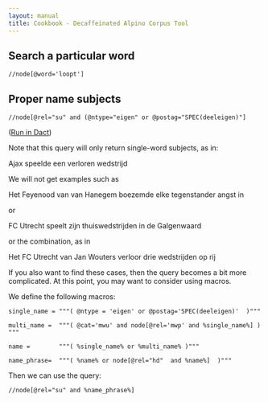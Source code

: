 ```yaml
---
layout: manual
title: Cookbook - Decaffeinated Alpino Corpus Tool
---
```


## Search a particular word

```
//node[@word='loopt']
```

## Proper name subjects

```
//node[@rel="su" and (@ntype="eigen" or @postag="SPEC(deeleigen)"]
```

(<a href="dact:/?filter=//node[@rel='su' and @pt='spec']">Run in Dact</a>)

Note that this query will only return single-word subjects, as in:

   Ajax speelde een verloren wedstrijd

We will not get examples such as

   Het Feyenood van van Hanegem boezemde elke tegenstander angst in

or

   FC Utrecht speelt zijn thuiswedstrijden in de Galgenwaard
   
or the combination, as in 

   Het FC Utrecht van Jan Wouters verloor drie wedstrijden op rij
      
If you also want to find these cases, then the query becomes a bit more complicated. At this point,
you may want to consider using macros.

We define the following macros:

```
single_name = """( @ntype = 'eigen' or @postag='SPEC(deeleigen)'  )"""

multi_name =  """( @cat='mwu' and node[@rel='mwp' and %single_name%] ) """

name =        """( %single_name% or %multi_name% )"""

name_phrase=  """( %name% or node[@rel="hd"  and %name%]  )"""
```

Then we can use the query:

```
//node[@rel="su" and %name_phrase%]
```


   

